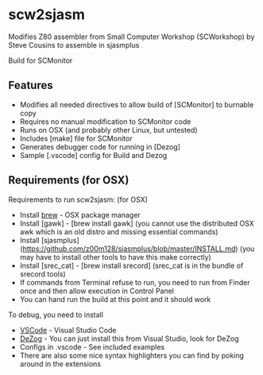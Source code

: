 scw2sjasm
=========

Modifies Z80 assembler from Small Computer Workshop (SCWorkshop) by Steve Cousins
to assemble in sjasmplus  

Build for SCMonitor

Features
--------
* Modifies all needed directives to allow build of [SCMonitor] to burnable copy
* Requires no manual modification to SCMonitor code
* Runs on OSX (and probably other Linux, but untested)
* Includes [make] file for SCMonitor
* Generates debugger code for running in [Dezog]
* Sample [.vscode] config for Build and Dezog

Requirements (for OSX)
----------------------
Requirements to run scw2sjasm: (for OSX)
* Install [brew](https://brew.sh/) - OSX package manager
* Install [gawk] - [brew install gawk] (you cannot use the distributed OSX awk which is an old distro and missing essential commands)
* Install [sjasmplus] (https://github.com/z00m128/sjasmplus/blob/master/INSTALL.md) (you may have to install other tools to have this make correctly)
* Install [srec_cat] - [brew install srecord] (srec_cat is in the bundle of srecord tools)
* If commands from Terminal refuse to run, you need to run from Finder once and then allow execution in Control Panel
* You can hand run the build at this point and it should work

To debug, you need to install
* [VSCode](https://code.visualstudio.com/docs/setup/mac) - Visual Studio Code
* [DeZog](https://github.com/maziac/DeZog/) - You can just install this from Visual Studio, look for DeZog
* Configs in .vscode - See included examples
* There are also some nice syntax highlighters you can find by poking around in the extensions


